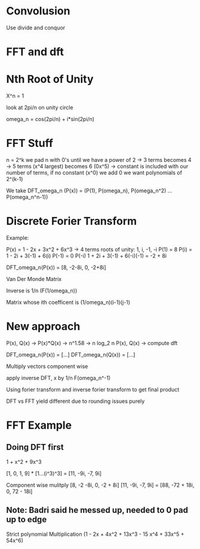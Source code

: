 # Convolusion

Use divide and conquor

# FFT and dft


# Nth Root of Unity
X^n = 1

look at 2pi/n on unity circle

omega_n = cos(2pi/n) + i*sin(2pi/n)

# FFT Stuff
n = 2^k
we pad n with 0's until we have a power of 2 -> 3 terms becomes 4
-> 5 terms (x^4 largest) becomes 6 (0x^5)
-> constant is included with our number of terms, if no constant (x^0) we add 0
we want polynomials of 2^(k-1)

We take DFT_omega_n (P(x)) = (P(1), P(omega_n), P(omega_n^2) ... P(omega_n^n-1))

# Discrete Forier Transform

Example:

P(x) = 1 - 2x + 3x^2 + 6x^3 -> 4 terms
roots of unity: 1, i, -1, -i
P(1) = 8
P(i) = 1 - 2i + 3(-1) + 6(i)
P(-1) = 0
P(-i) 1 + 2i + 3(-1) + 6(-i)(-1)
= -2 + 8i

DFT_omega_n(P(x)) = [8, -2-8i, 0, -2+8i]

Van Der Monde Matrix

Inverse is 1/n (F(1/omega_n))

Matrix whose ith coefficent is (1/omega_n)(i-1)(j-1)

# New approach
P(x), Q(x) -> P(x)*Q(x) -> n^1.58 -> n log_2 n
P(x), Q(x) -> compute dft

DFT_omega_n(P(x)) = [...]
DFT_omega_n(Q(x)) = [...]

Multiply vectors component wise

apply inverse DFT, x by 1/n F(omega_n^-1)

Using forier transform and inverse forier transform to get final product

DFT vs FFT yield different due to rounding issues purely

# FFT Example

## Doing DFT first
1 + x^2 + 9x^3

[1, 0, 1, 9] * [1...(i^3)^3] = [11, -9i, -7, 9i]

Component wise mulitply
[8, -2 -8i, 0, -2 + 8i] [11, -9i, -7, 9i] = [88, -72 + 18i, 0, 72 - 18i]

## Note: Badri said he messed up, needed to 0 pad up to edge



Strict polynomial Multiplication
(1 - 2x + 4x^2 + 13x^3 - 15 x^4 + 33x^5 + 54x^6)
